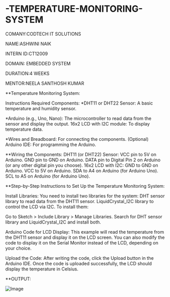 # -TEMPERATURE-MONITORING-SYSTEM

COMANY:CODTECH IT SOLUTIONS

NAME:ASHWINI NAIK

INTERN ID:CT12009

DOMAIN: EMBEDDED SYSTEM

DURATION:4 WEEKS

MENTOR:NEELA SANTHOSH KUMAR

**Temperature Monitoring System:

Instructions Required Components: *DHT11 or DHT22 Sensor: A basic temperature and humidity sensor.

*Arduino (e.g., Uno, Nano): The microcontroller to read data from the sensor and display the output. 16x2 LCD with I2C module: To display temperature data.

*Wires and Breadboard: For connecting the components. (Optional) Arduino IDE: For programming the Arduino.

**Wiring the Components: DHT11 (or DHT22) Sensor: VCC pin to 5V on Arduino. GND pin to GND on Arduino. DATA pin to Digital Pin 2 on Arduino (or any other digital pin you choose). 16x2 LCD with I2C: GND to GND on Arduino. VCC to 5V on Arduino. SDA to A4 on Arduino (for Arduino Uno). SCL to A5 on Arduino (for Arduino Uno).

**Step-by-Step Instructions to Set Up the Temperature Monitoring System:

Install Libraries: You need to install two libraries for the system:
DHT sensor library to read data from the DHT11 sensor. LiquidCrystal_I2C library to control the LCD via I2C. To install them:

Go to Sketch > Include Library > Manage Libraries. Search for DHT sensor library and LiquidCrystal_I2C and install both.

Arduino Code for LCD Display: This example will read the temperature from the DHT11 sensor and display it on the LCD screen. You can also modify the code to display it on the Serial Monitor instead of the LCD, depending on your choice.

Upload the Code: After writing the code, click the Upload button in the Arduino IDE. Once the code is uploaded successfully, the LCD should display the temperature in Celsius.

**OUTPUT:

![Image](https://github.com/user-attachments/assets/0423411a-c9be-429c-978a-37deb8b59b10)
